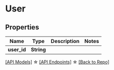 # User

## Properties

Name | Type | Description | Notes
------------ | ------------- | ------------- | -------------
**user_id** | **String** |  | 

[[API Models]](./README.md#documentation-for-models) ☆ [[API Endpoints]](./README.md#documentation-for-api-endpoints) ☆ [[Back to Repo]](../README.md)


